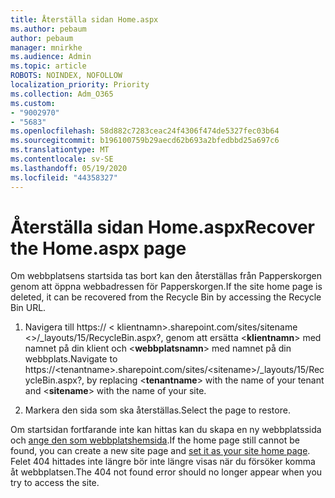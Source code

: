 ```yaml
---
title: Återställa sidan Home.aspx
ms.author: pebaum
author: pebaum
manager: mnirkhe
ms.audience: Admin
ms.topic: article
ROBOTS: NOINDEX, NOFOLLOW
localization_priority: Priority
ms.collection: Adm_O365
ms.custom:
- "9002970"
- "5683"
ms.openlocfilehash: 58d882c7283ceac24f4306f474de5327fec03b64
ms.sourcegitcommit: b196100759b29aecd62b693a2bfedbbd25a697c6
ms.translationtype: MT
ms.contentlocale: sv-SE
ms.lasthandoff: 05/19/2020
ms.locfileid: "44358327"
---
```

# <a name="recover-the-homeaspx-page"></a><span data-ttu-id="f9133-102">Återställa sidan Home.aspx</span><span class="sxs-lookup"><span data-stu-id="f9133-102">Recover the Home.aspx page</span></span>

<span data-ttu-id="f9133-103">Om webbplatsens startsida tas bort kan den återställas från Papperskorgen genom att öppna webbadressen för Papperskorgen.</span><span class="sxs-lookup"><span data-stu-id="f9133-103">If the site home page is deleted, it can be recovered from the Recycle Bin by accessing the Recycle Bin URL.</span></span>

1. <span data-ttu-id="f9133-104">Navigera till https:// \< klientnamn>.sharepoint.com/sites/sitename \<>/_layouts/15/RecycleBin.aspx?, genom att ersätta <**klientnamn**> med namnet på din klient och <**webbplatsnamn**> med namnet på din webbplats.</span><span class="sxs-lookup"><span data-stu-id="f9133-104">Navigate to https://\<tenantname>.sharepoint.com/sites/\<sitename>/_layouts/15/RecycleBin.aspx?, by replacing <**tenantname**> with the name of your tenant and <**sitename**> with the name of your site.</span></span>

2. <span data-ttu-id="f9133-105">Markera den sida som ska återställas.</span><span class="sxs-lookup"><span data-stu-id="f9133-105">Select the page to restore.</span></span>

<span data-ttu-id="f9133-106">Om startsidan fortfarande inte kan hittas kan du skapa en ny webbplatssida och [ange den som webbplatshemsida](https://support.microsoft.com/en-gb/office/use-a-different-page-for-your-sharepoint-site-home-page-35a5022c-f84a-455d-985e-c691ab5dfa17?ui=en-us&rs=en-gb&ad=gb).</span><span class="sxs-lookup"><span data-stu-id="f9133-106">If the home page still cannot be found, you can create a new site page and [set it as your site home page](https://support.microsoft.com/en-gb/office/use-a-different-page-for-your-sharepoint-site-home-page-35a5022c-f84a-455d-985e-c691ab5dfa17?ui=en-us&rs=en-gb&ad=gb).</span></span> <span data-ttu-id="f9133-107">Felet 404 hittades inte längre bör inte längre visas när du försöker komma åt webbplatsen.</span><span class="sxs-lookup"><span data-stu-id="f9133-107">The 404 not found error should no longer appear when you try to access the site.</span></span>
